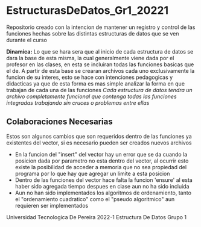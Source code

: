# EstructurasDeDatos_Gr1_20221
Repositorio creado con la intencion de mantener un registro y control de las funciones hechas sobre las distintas estructuras de datos que se ven durante el curso

**Dinamica:** Lo que se hara sera que al inicio de cada estructura de datos se dara la base de esta misma, la cual generalmente viene dada por el profesor en las clases, en esta se incluiran todas las funciones basicas que el de.
A partir de esta base se crearan archivos cada uno exclusivamente la funcion de su interes, esto se hace con intenciones pedagogicas y didacticas ya que de esta forma es mas simple analizar la forma en que trabajan de cada una de las funciones
*Cada estructura de datos tendra un archivo completamente funcional que contenga todas las funciones integradas trabajando sin cruces o problemas entre ellas*

## Colaboraciones Necesarias
Estos son algunos cambios que son requeridos dentro de las funciones ya existentes del vector, si es necesario pueden ser creados nuevos archivos
- En la funcion del "insert" del vector hay un error que se da cuando la posicion dada por parametro no esta dentro del vector, al ocurrir esto existe la posibilidad de acceder a memoria que no sea propiedad del programa por lo que hay que agregar un limite a esta posicion
- Dentro de las funciones del vector hace falta la funcion 'ensure' al esta haber sido agregada tiempo despues en clase aun no ha sido incluida
- Aun no han sido implementados los algoritmos de ordenamiento, tanto el "ordenamiento cuadratico" como el "pseudo algoritmico" aun requieren ser implementados

Universidad Tecnologica De Pereira
2022-1
Estructura De Datos Grupo 1
